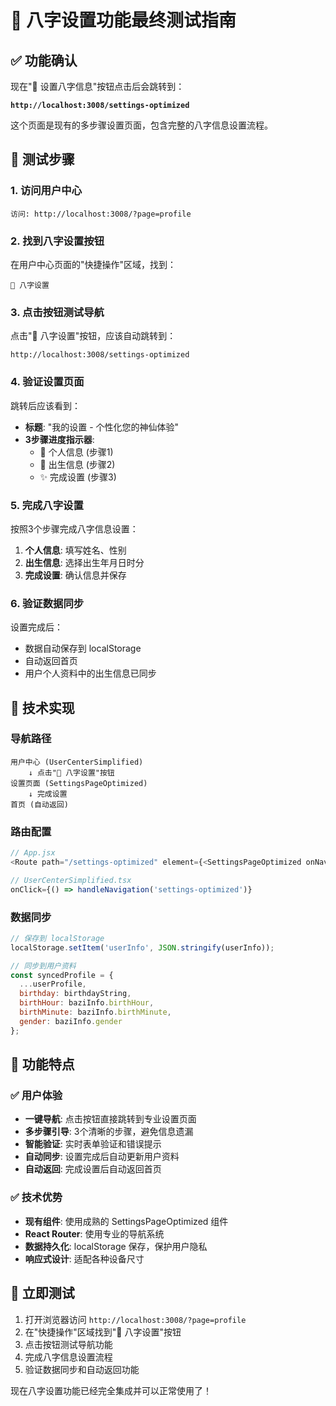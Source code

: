 # 🌟 八字设置功能最终测试指南

## ✅ 功能确认

现在"🔮 设置八字信息"按钮点击后会跳转到：

**`http://localhost:3008/settings-optimized`**

这个页面是现有的多步骤设置页面，包含完整的八字信息设置流程。

## 🎯 测试步骤

### 1. 访问用户中心
```
访问: http://localhost:3008/?page=profile
```

### 2. 找到八字设置按钮
在用户中心页面的"快捷操作"区域，找到：
```
📅 八字设置
```

### 3. 点击按钮测试导航
点击"📅 八字设置"按钮，应该自动跳转到：
```
http://localhost:3008/settings-optimized
```

### 4. 验证设置页面
跳转后应该看到：
- **标题**: "我的设置 - 个性化您的神仙体验"
- **3步骤进度指示器**:
  - 👤 个人信息 (步骤1)
  - 📅 出生信息 (步骤2) 
  - ✨ 完成设置 (步骤3)

### 5. 完成八字设置
按照3个步骤完成八字信息设置：
1. **个人信息**: 填写姓名、性别
2. **出生信息**: 选择出生年月日时分
3. **完成设置**: 确认信息并保存

### 6. 验证数据同步
设置完成后：
- 数据自动保存到 localStorage
- 自动返回首页
- 用户个人资料中的出生信息已同步

## 🔧 技术实现

### 导航路径
```
用户中心 (UserCenterSimplified)
    ↓ 点击"📅 八字设置"按钮
设置页面 (SettingsPageOptimized)
    ↓ 完成设置
首页 (自动返回)
```

### 路由配置
```javascript
// App.jsx
<Route path="/settings-optimized" element={<SettingsPageOptimized onNavigate={handleNavigate} />} />

// UserCenterSimplified.tsx
onClick={() => handleNavigation('settings-optimized')}
```

### 数据同步
```javascript
// 保存到 localStorage
localStorage.setItem('userInfo', JSON.stringify(userInfo));

// 同步到用户资料
const syncedProfile = {
  ...userProfile,
  birthday: birthdayString,
  birthHour: baziInfo.birthHour,
  birthMinute: baziInfo.birthMinute,
  gender: baziInfo.gender
};
```

## 🎉 功能特点

### ✅ 用户体验
- **一键导航**: 点击按钮直接跳转到专业设置页面
- **多步骤引导**: 3个清晰的步骤，避免信息遗漏
- **智能验证**: 实时表单验证和错误提示
- **自动同步**: 设置完成后自动更新用户资料
- **自动返回**: 完成设置后自动返回首页

### ✅ 技术优势
- **现有组件**: 使用成熟的 SettingsPageOptimized 组件
- **React Router**: 使用专业的导航系统
- **数据持久化**: localStorage 保存，保护用户隐私
- **响应式设计**: 适配各种设备尺寸

## 🚀 立即测试

1. 打开浏览器访问 `http://localhost:3008/?page=profile`
2. 在"快捷操作"区域找到"📅 八字设置"按钮
3. 点击按钮测试导航功能
4. 完成八字信息设置流程
5. 验证数据同步和自动返回功能

现在八字设置功能已经完全集成并可以正常使用了！ 